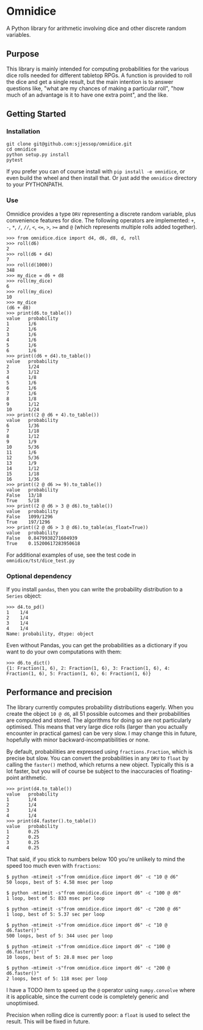 # Omnidice

A Python library for arithmetic involving dice and other discrete random
variables.

## Purpose

This library is mainly intended for computing probabilities for the various
dice rolls needed for different tabletop RPGs. A function is provided to roll
the dice and get a single result, but the main intention is to answer questions
like, "what are my chances of making a particular roll", "how much of an
advantage is it to have one extra point", and the like.

## Getting Started

### Installation

```
git clone git@github.com:sjjessop/omnidice.git
cd omnidice
python setup.py install
pytest
```

If you prefer you can of course install with `pip install -e omnidice`, or even
build the wheel and then install that. Or just add the `omnidice` directory to
your PYTHONPATH.

### Use

Omnidice provides a type `DRV` representing a discrete random variable, plus
convenience features for dice. The following operators are implemented: `+`,
`-`, `*`, `/`, `//`, `<`, `<=`, `>`, `>=` and `@` (which represents multiple
rolls added together).

```
>>> from omnidice.dice import d4, d6, d8, d, roll
>>> roll(d6)
2
>>> roll(d6 + d4)
7
>>> roll(d(1000))
348
>>> my_dice = d6 + d8
>>> roll(my_dice)
6
>>> roll(my_dice)
10
>>> my_dice
(d6 + d8)
>>> print(d6.to_table())
value   probability
1       1/6
2       1/6
3       1/6
4       1/6
5       1/6
6       1/6
>>> print((d6 + d4).to_table())
value   probability
2       1/24
3       1/12
4       1/8
5       1/6
6       1/6
7       1/6
8       1/8
9       1/12
10      1/24
>>> print((2 @ d6 + 4).to_table())
value   probability
6       1/36
7       1/18
8       1/12
9       1/9
10      5/36
11      1/6
12      5/36
13      1/9
14      1/12
15      1/18
16      1/36
>>> print((2 @ d6 >= 9).to_table())
value   probability
False   13/18
True    5/18
>>> print((2 @ d6 > 3 @ d6).to_table())
value   probability
False   1099/1296
True    197/1296
>>> print((2 @ d6 > 3 @ d6).to_table(as_float=True))
value   probability
False   0.8479938271604939
True    0.15200617283950618
```

For additional examples of use, see the test code in
`omnidice/tst/dice_test.py`

### Optional dependency

If you install `pandas`, then you can write the probability distribution to
a `Series` object:

```
>>> d4.to_pd()
1    1/4
2    1/4
3    1/4
4    1/4
Name: probability, dtype: object
```

Even without Pandas, you can get the probabilities as a dictionary if you want
to do your own computations with them:

```
>>> d6.to_dict()
{1: Fraction(1, 6), 2: Fraction(1, 6), 3: Fraction(1, 6), 4: Fraction(1, 6), 5: Fraction(1, 6), 6: Fraction(1, 6)}
```

## Performance and precision

The library currently computes probability distributions eagerly. When you
create the object `10 @ d6`, all 51 possible outcomes and their probabilities
are computed and stored. The algorithms for doing so are not particularly
optimised. This means that very large dice rolls (larger than you actually
encounter in practical games) can be very slow. I may change this in future,
hopefully with minor backward-incompatibilities or none.

By default, probabilities are expressed using `fractions.Fraction`, which is
precise but slow. You can convert the probabilities in any `DRV` to `float`
by calling the `faster()` method, which returns a new object. Typically this
is a lot faster, but you will of course be subject to the inaccuracies of
floating-point arithmetic.

```
>>> print(d4.to_table())
value   probability
1       1/4
2       1/4
3       1/4
4       1/4
>>> print(d4.faster().to_table())
value   probability
1       0.25
2       0.25
3       0.25
4       0.25
```

That said, if you stick to numbers below 100 you're unlikely to mind the
speed too much even with `fractions`:

```
$ python -mtimeit -s"from omnidice.dice import d6" -c "10 @ d6"
50 loops, best of 5: 4.58 msec per loop

$ python -mtimeit -s"from omnidice.dice import d6" -c "100 @ d6"
1 loop, best of 5: 833 msec per loop

$ python -mtimeit -s"from omnidice.dice import d6" -c "200 @ d6"
1 loop, best of 5: 5.37 sec per loop

$ python -mtimeit -s"from omnidice.dice import d6" -c "10 @ d6.faster()"
500 loops, best of 5: 344 usec per loop

$ python -mtimeit -s"from omnidice.dice import d6" -c "100 @ d6.faster()"
10 loops, best of 5: 28.8 msec per loop

$ python -mtimeit -s"from omnidice.dice import d6" -c "200 @ d6.faster()"
2 loops, best of 5: 118 msec per loop
```

I have a TODO item to speed up the `@` operator using `numpy.convolve` where it
is applicable, since the current code is completely generic and unoptimised.

Precision when rolling dice is currently poor: a `float` is used to select the
result. This will be fixed in future.
